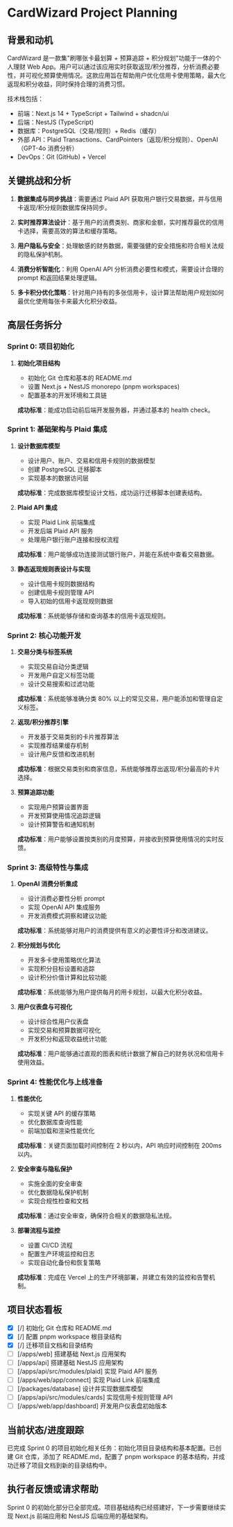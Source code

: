 # CardWizard Project Planning

## 背景和动机
CardWizard 是一款集"刷哪张卡最划算 + 预算追踪 + 积分规划"功能于一体的个人理财 Web App。用户可以通过该应用实时获取返现/积分推荐，分析消费必要性，并可视化预算使用情况。这款应用旨在帮助用户优化信用卡使用策略，最大化返现和积分收益，同时保持合理的消费习惯。

技术栈包括：
- 前端：Next.js 14 + TypeScript + Tailwind + shadcn/ui
- 后端：NestJS (TypeScript)
- 数据库：PostgreSQL（交易/规则）+ Redis（缓存）
- 外部 API：Plaid Transactions、CardPointers（返现/积分规则）、OpenAI（GPT-4o 消费分析）
- DevOps：Git (GitHub) + Vercel

## 关键挑战和分析
1. **数据集成与同步挑战**：需要通过 Plaid API 获取用户银行交易数据，并与信用卡返现/积分规则数据库保持同步。

2. **实时推荐算法设计**：基于用户的消费类别、商家和金额，实时推荐最优的信用卡选择，需要高效的算法和缓存策略。

3. **用户隐私与安全**：处理敏感的财务数据，需要强健的安全措施和符合相关法规的隐私保护机制。

4. **消费分析智能化**：利用 OpenAI API 分析消费必要性和模式，需要设计合理的 prompt 和返回结果处理逻辑。

5. **多卡积分优化策略**：针对用户持有的多张信用卡，设计算法帮助用户规划如何最优化使用每张卡来最大化积分收益。

## 高层任务拆分

### Sprint 0: 项目初始化
1. **初始化项目结构**
   - 初始化 Git 仓库和基本的 README.md
   - 设置 Next.js + NestJS monorepo (pnpm workspaces)
   - 配置基本的开发环境和工具链
   
   **成功标准**：能成功启动前后端开发服务器，并通过基本的 health check。

### Sprint 1: 基础架构与 Plaid 集成
1. **设计数据库模型**
   - 设计用户、账户、交易和信用卡规则的数据模型
   - 创建 PostgreSQL 迁移脚本
   - 实现基本的数据访问层
   
   **成功标准**：完成数据库模型设计文档，成功运行迁移脚本创建表结构。

2. **Plaid API 集成**
   - 实现 Plaid Link 前端集成
   - 开发后端 Plaid API 服务
   - 处理用户银行账户连接和授权流程
   
   **成功标准**：用户能够成功连接测试银行账户，并能在系统中查看交易数据。

3. **静态返现规则表设计与实现**
   - 设计信用卡规则数据结构
   - 创建信用卡规则管理 API
   - 导入初始的信用卡返现规则数据
   
   **成功标准**：系统能够存储和查询基本的信用卡返现规则。

### Sprint 2: 核心功能开发
1. **交易分类与标签系统**
   - 实现交易自动分类逻辑
   - 开发用户自定义标签功能
   - 设计交易搜索和过滤功能
   
   **成功标准**：系统能够准确分类 80% 以上的常见交易，用户能添加和管理自定义标签。

2. **返现/积分推荐引擎**
   - 开发基于交易类别的卡片推荐算法
   - 实现推荐结果缓存机制
   - 设计用户反馈和改进机制
   
   **成功标准**：根据交易类别和商家信息，系统能够推荐出返现/积分最高的卡片选择。

3. **预算追踪功能**
   - 实现用户预算设置界面
   - 开发预算使用情况追踪逻辑
   - 设计预算警告和通知机制
   
   **成功标准**：用户能够设置按类别的月度预算，并接收到预算使用情况的实时反馈。

### Sprint 3: 高级特性与集成
1. **OpenAI 消费分析集成**
   - 设计消费必要性分析 prompt
   - 实现 OpenAI API 集成服务
   - 开发消费模式洞察和建议功能
   
   **成功标准**：系统能够对用户的消费提供有意义的必要性评分和改进建议。

2. **积分规划与优化**
   - 开发多卡使用策略优化算法
   - 实现积分目标设置和追踪
   - 设计积分价值计算和比较功能
   
   **成功标准**：系统能够为用户提供每月的用卡规划，以最大化积分收益。

3. **用户仪表盘与可视化**
   - 设计综合性用户仪表盘
   - 实现交易和预算数据可视化
   - 开发积分和返现收益统计功能
   
   **成功标准**：用户能够通过直观的图表和统计数据了解自己的财务状况和信用卡使用效益。

### Sprint 4: 性能优化与上线准备
1. **性能优化**
   - 实现关键 API 的缓存策略
   - 优化数据库查询性能
   - 前端加载和渲染性能优化
   
   **成功标准**：关键页面加载时间控制在 2 秒以内，API 响应时间控制在 200ms 以内。

2. **安全审查与隐私保护**
   - 实施全面的安全审查
   - 优化数据隐私保护机制
   - 实现合规性检查和文档
   
   **成功标准**：通过安全审查，确保符合相关的数据隐私法规。

3. **部署流程与监控**
   - 设置 CI/CD 流程
   - 配置生产环境监控和日志
   - 实现自动化备份和恢复策略
   
   **成功标准**：完成在 Vercel 上的生产环境部署，并建立有效的监控和告警机制。

## 项目状态看板
- [x] [/] 初始化 Git 仓库和 README.md
- [x] [/] 配置 pnpm workspace 根目录结构
- [x] [/] 迁移项目文档和目录结构
- [ ] [/apps/web] 搭建基础 Next.js 应用架构
- [ ] [/apps/api] 搭建基础 NestJS 应用架构
- [ ] [/apps/api/src/modules/plaid] 实现 Plaid API 服务
- [ ] [/apps/web/app/connect] 实现 Plaid Link 前端集成
- [ ] [/packages/database] 设计并实现数据库模型
- [ ] [/apps/api/src/modules/cards] 实现信用卡规则管理 API
- [ ] [/apps/web/app/dashboard] 开发用户仪表盘初始版本

## 当前状态/进度跟踪
已完成 Sprint 0 的项目初始化相关任务：初始化项目目录结构和基本配置。已创建 Git 仓库，添加了 README.md，配置了 pnpm workspace 的基本结构，并成功迁移了项目文档到新的目录结构中。

## 执行者反馈或请求帮助
Sprint 0 的初始化部分已全部完成。项目基础结构已经搭建好，下一步需要继续实现 Next.js 前端应用和 NestJS 后端应用的基础架构。 